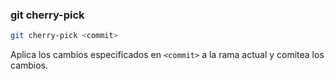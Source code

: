 ###  git cherry-pick

```bash
git cherry-pick <commit>
```

Aplica los cambios especificados en `<commit>` a la rama actual y comitea los cambios.
